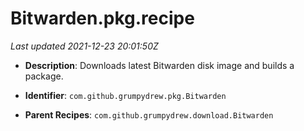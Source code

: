 # Bitwarden.pkg.recipe

_Last updated 2021-12-23 20:01:50Z_

- **Description**: Downloads latest Bitwarden disk image and builds a package.

- **Identifier**: `com.github.grumpydrew.pkg.Bitwarden`

- **Parent Recipes**: `com.github.grumpydrew.download.Bitwarden`
